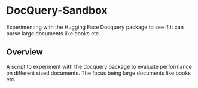 # DocQuery-Sandbox
Experimenting with the Hugging Face Docquery package to see if it can parse large documents like books etc.

## Overview 

A script to experiment with the docquery package to evaluate performance on different sized documents. The focus being large documents like books etc.
